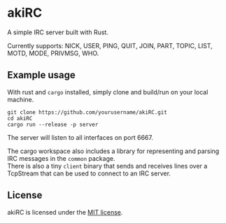 # akiRC
A simple IRC server built with Rust.

Currently supports: NICK, USER, PING, QUIT, JOIN, PART, TOPIC, LIST, MOTD, MODE, PRIVMSG, WHO.


## Example usage
With rust and `cargo` installed, simply clone and build/run on your local machine.

```
git clone https://github.com/yourusername/akiRC.git
cd akiRC
cargo run --release -p server
```
The server will listen to all interfaces on port 6667.

The cargo workspace also includes a library for representing and parsing IRC messages in the `common` package.  
There is also a tiny `client` binary that sends and receives lines over a TcpStream that can be used to connect to an IRC server.
## License
akiRC is licensed under the [MIT license].

[MIT license]: https://github.com/Akameki/akiRC/blob/main/LICENSE